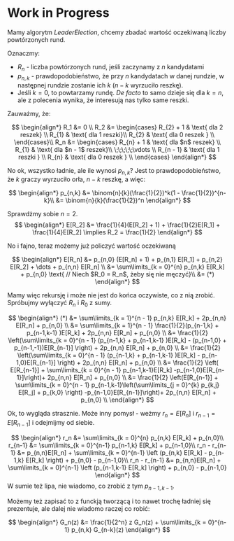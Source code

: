 # Work in Progress

Mamy algorytm $LeaderElection$, chcemy zbadać wartość oczekiwaną liczby powtórzonych rund.

Oznaczmy:
- $R_n$ - liczba powtórzonych rund, jeśli zaczynamy z $n$ kandydatami
- $p_{n,k}$ - prawdopodobieństwo, że przy $n$ kandydatach w danej rundzie, w następnej rundzie zostanie ich $k$ ($n- k$ wyrzuciło reszkę). 
- Jeśli $k = 0$, to powtarzamy rundę. _*De facto*_ to samo dzieje się dla $k = n$, ale z polecenia wynika, że interesują nas tylko same reszki. 

Zauważmy, że:

$$
\begin{align*}
    R_1 &= 0 \\
        R_2 &= 
\begin{cases}
    R_{2} + 1 & \text{ dla 2 reszek} \\
    R_{1} & \text{ dla 1 reszki}\\
    R_{2} & \text{ dla 0 reszek } \\
\end{cases}\\
    R_n &= 
\begin{cases}
    R_{n} + 1 & \text{ dla $n$ reszek} \\
    R_{1} & \text{ dla $n - 1$ reszek}\\
    \;\;\;\;\;\vdots \\
    R_{n - 1} & \text{ dla 1 reszki } \\
    R_{n} & \text{ dla 0 reszek } \\
\end{cases}
\end{align*}
$$

No ok, wszystko ładnie, ale ile wynosi $p_{n,k}$? Jest to prawdopodobieństwo, że $k$ graczy wyrzuciło orła, $n - k$ reszkę, a więc:

$$
\begin{align*}
    p_{n,k} &= \binom{n}{k}(\frac{1}{2})^k(1 - \frac{1}{2})^{n-k}\\
            &= \binom{n}{k}(\frac{1}{2})^n
\end{align*}
$$

Sprawdżmy sobie $n = 2$.
$$
\begin{align*}
    E[R_2] &= \frac{1}{4}(E[R_2] + 1) + \frac{1}{2}E[R_1] + \frac{1}{4}E[R_2] \implies R_2 = \frac{1}{2}
\end{align*}
$$

No i fajno, teraz możemy już policzyć wartość oczekiwaną

$$
\begin{align*}
    E[R_n] &= p_{n,0} (E[R_n] + 1) + p_{n,1} E[R_1] + p_{n,2} E[R_2] + \dots + p_{n,n} E[R_n] \\ 
        &= \sum\limits_{k = 0}^{n} p_{n,k} E[R_k] + p_{n,0} \text{ // Niech $R_0 = R_n$, żeby się nie męczyć}\\
        &= (*)
\end{align*}
$$

Mamy więc rekursję i może nie jest do końca oczywiste, co z nią zrobić. Spróbujmy wyłączyć $R_n$ i $R_0$ z sumy.  

$$
\begin{align*}
    (*) &= \sum\limits_{k = 1}^{n - 1} p_{n,k} E[R_k] + 2p_{n,n} E[R_n] + p_{n,0} \\
        &= \sum\limits_{k = 1}^{n - 1} \frac{1}{2}(p_{n-1,k} + p_{n-1,k-1} )E[R_k] + 2p_{n,n} E[R_n] + p_{n,0} \\
        &= \frac{1}{2} \left(\sum\limits_{k = 0}^{n - 1} (p_{n-1,k} + p_{n-1,k-1} )E[R_k] - (p_{n-1,0} + p_{n-1,-1})E[R_{n-1}] \right) + 2p_{n,n} E[R_n] + p_{n,0} \\
        &= \frac{1}{2} \left(\sum\limits_{k = 0}^{n - 1} (p_{n-1,k} + p_{n-1,k-1} )E[R_k] - p_{n-1,0}E[R_{n-1}] \right) + 2p_{n,n} E[R_n] + p_{n,0} \\
        &= \frac{1}{2} \left( E[R_{n-1}] + \sum\limits_{k = 0}^{n - 1} p_{n-1,k-1}E[R_k] -p_{n-1,0}E[R_{n-1}]\right)+ 2p_{n,n} E[R_n] + p_{n,0} \\
        &= \frac{1}{2} \left(E[R_{n-1}] + \sum\limits_{k = 0}^{n - 1} p_{n-1,k-1}\left(\sum\limits_{j = 0}^{k} p_{k,j} E[R_j] + p_{k,0} \right) -p_{n-1,0}E[R_{n-1}]\right)+ 2p_{n,n} E[R_n] + p_{n,0} \\
\end{align*}
$$

Ok, to wygląda strasznie. Może inny pomysł - weżmy $r_n = E[R_n]$ i $r_{n-1} = E[R_{n-1}]$ i odejmijmy od siebie. 


$$
\begin{align*}
    r_n &= \sum\limits_{k = 0}^{n} p_{n,k} E[R_k] + p_{n,0}\\
    r_{n-1} &= \sum\limits_{k = 0}^{n-1} p_{n-1,k} E[R_k] + p_{n-1,0}\\
    r_n - r_{n-1} &= p_{n,n}E[R_n] + \sum\limits_{k = 0}^{n-1} \left (p_{n,k} E[R_k] - p_{n-1,k} E[R_k] \right) + p_{n,0} - p_{n-1,0}\\
    r_n - r_{n-1} &= p_{n,n}E[R_n] + \sum\limits_{k = 0}^{n-1} \left (p_{n-1,k-1} E[R_k] \right) + p_{n,0} - p_{n-1,0}
\end{align*}
$$
 W sumie też lipa, nie wiadomo, co zrobić z tym $p_{n-1,k-1}$.

Możemy też zapisać to z funckją tworzącą i to nawet trochę ładniej się prezentuje, ale dalej nie wiadomo raczej co robić:

$$
\begin{align*}
    G_n(z) &= \frac{1}{2^n} z G_n(z) + \sum\limits_{k = 0}^{n-1} p_{n,k} G_{n-k}(z)
\end{align*}
$$
